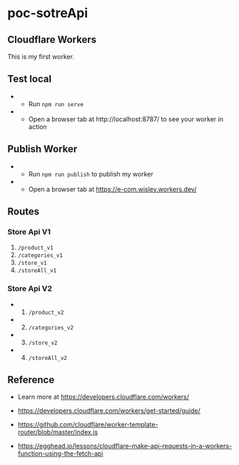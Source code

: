 # poc-sotreApi 

## Cloudflare Workers
This is my first worker.


## Test local

* - Run `npm run serve` 
* - Open a browser tab at http://localhost:8787/ to see your worker in action

## Publish Worker

* - Run `npm run publish` to publish my worker
* - Open a browser tab at https://e-com.wisley.workers.dev/

## Routes 


### Store Api V1

1) ```/product_v1```
2) ```/categories_v1```
3) ```/store_v1```
4) ```/storeAll_v1```


###  Store Api V2


* 1) ```/product_v2```
* 2) ```/categories_v2```
* 3) ```/store_v2```
* 4) ```/storeAll_v2```

## Reference 
* Learn more at https://developers.cloudflare.com/workers/

* https://developers.cloudflare.com/workers/get-started/guide/

* https://github.com/cloudflare/worker-template-router/blob/master/index.js

* https://egghead.io/lessons/cloudflare-make-api-requests-in-a-workers-function-using-the-fetch-api

